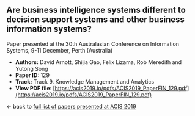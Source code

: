 ## Are business intelligence systems different to decision support systems and other business information systems?

Paper presented at the 30th Australasian Conference on Information Systems, 9-11 December, Perth (Australia)
- **Authors:** David Arnott, Shijia Gao, Felix Lizama, Rob Meredith and Yutong Song
- **Paper ID:** 129
- **Track:** Track 9. Knowledge Management and Analytics
- **View PDF file**: [https://acis2019.io/pdfs/ACIS2019_PaperFIN_129.pdf](https://acis2019.io/pdfs/ACIS2019_PaperFIN_129.pdf)

&larr; back to [full list of papers presented at ACIS 2019](https://acis2019.io/)